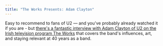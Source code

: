 ```yaml
---
title: "The Works Presents: Adam Clayton"
---
```

<p>Easy to recommend to fans of U2 — and you've probably already watched it if you are - but <a href="https://www.rte.ie/player/us/show/the-works-presents-3056/10681135/">there's a fantastic interview with Adam Clayton of U2 on the Irish television program The Works</a> that covers the band's influences, art, and staying relevant at 40 years as a band.</p>
